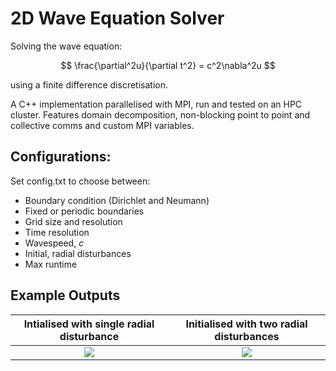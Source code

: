 # 2D Wave Equation Solver

Solving the wave equation:

$$ \frac{\partial^2u}{\partial t^2} = c^2\nabla^2u $$

using a finite difference discretisation.

A C++ implementation parallelised with MPI, run and tested on an HPC cluster. Features domain decomposition, non-blocking point to point and collective comms and custom MPI variables.

## Configurations:
Set config.txt to choose between:
- Boundary condition (Dirichlet and Neumann)
- Fixed or periodic boundaries
- Grid size and resolution
- Time resolution
- Wavespeed, $c$
- Initial, radial disturbances
- Max runtime

## Example Outputs
Intialised with single radial disturbance         |  Initialised with two radial disturbances
:-------------------------:|:-------------------------:
![](https://github.com/acse-mfp120/wave_equation/blob/assets/visualised_results/4proc_output_360.0_360.0_40s.gif)  |  ![](https://github.com/acse-mfp120/wave_equation/blob/assets/visualised_results/4proc_dir_output_360.0_360.0_40s.gif)
